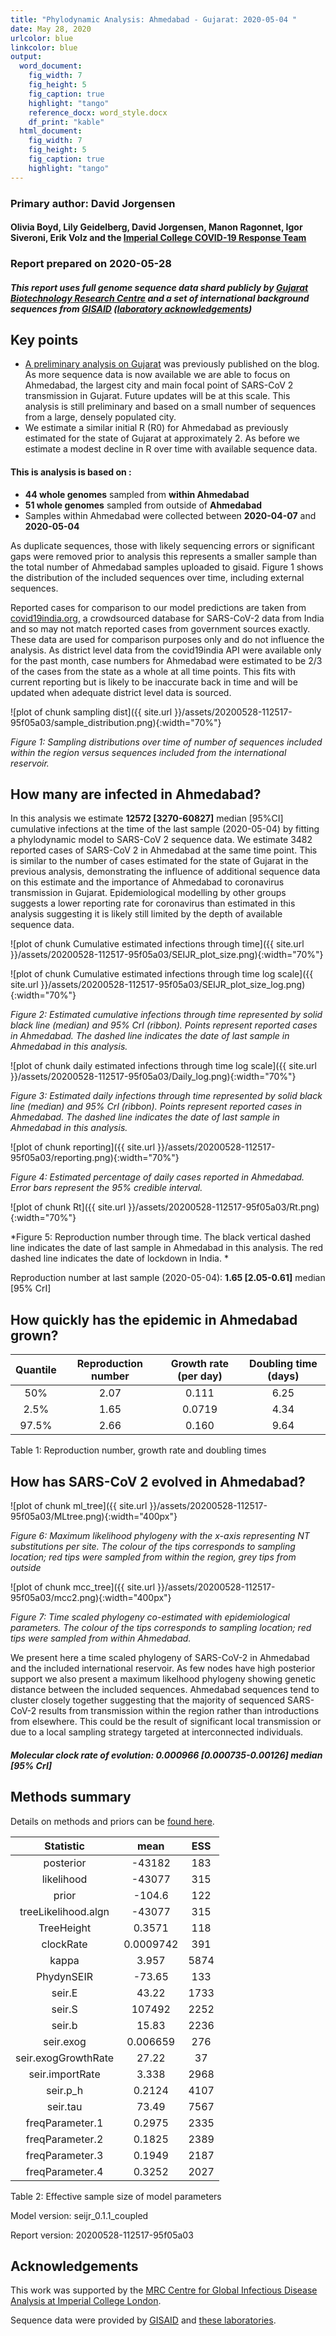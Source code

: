 ```yaml
---
title: "Phylodynamic Analysis: Ahmedabad - Gujarat: 2020-05-04 "
date: May 28, 2020
urlcolor: blue
linkcolor: blue
output:
  word_document:
    fig_width: 7
    fig_height: 5
    fig_caption: true
    highlight: "tango"
    reference_docx: word_style.docx
    df_print: "kable"
  html_document:
    fig_width: 7
    fig_height: 5
    fig_caption: true
    highlight: "tango"
---
```






### Primary author: David Jorgensen

#### Olivia Boyd, Lily Geidelberg, David Jorgensen, Manon Ragonnet, Igor Siveroni, Erik Volz and the [Imperial College COVID-19 Response Team](http://sarscov2phylodynamics.org/about/)

### Report prepared on 2020-05-28

##### This report uses full genome sequence data shard publicly by [Gujarat Biotechnology Research Centre](gbrc.gujarat.gov.in) and a set of international background sequences from [GISAID](http://www.epicov.org) ([laboratory acknowledgements](http://whoinfectedwhom.org/gisaid_cov2020_acknowledgement_table.xls))



## Key points
* [A preliminary analysis on Gujarat](http://sarscov2phylodynamics.org/2020/05/18/Gujarat-May-04.html) was previously published on the blog. As more sequence data is now available we are able to focus on Ahmedabad, the largest city and main focal point of SARS-CoV 2 transmission in Gujarat. Future updates will be at this scale. This analysis is still preliminary and based on a small number of sequences from a large, densely populated city.
* We estimate a similar initial R (R0) for Ahmedabad as previously estimated for the state of Gujarat at approximately 2. As before we estimate a modest decline in R over time with available sequence data. 



#### This is analysis is based on : 
  
* **44 whole genomes** sampled from **within Ahmedabad**
* **51 whole genomes** sampled from outside of **Ahmedabad**
* Samples within Ahmedabad were collected between **2020-04-07** and **2020-05-04**

As duplicate sequences, those with likely sequencing errors or significant gaps were removed prior to analysis this represents a smaller sample than the total number of Ahmedabad samples uploaded to gisaid. Figure 1 shows the distribution of the included sequences over time, including external sequences.

Reported cases for comparison to our model predictions are taken from [covid19india.org](https://www.covid19india.org/), a crowdsourced database for SARS-CoV-2 data from India and so may not match reported cases from government sources exactly. These data are used for comparison purposes only and do not influence the analysis. As district level data from the covid19india API were available only for the past month, case numbers for Ahmedabad were estimated to be 2/3 of the cases from the state as a whole at all time points. This fits with current reporting but is likely to be inaccurate back in time and will be updated when adequate district level data is sourced.


![plot of chunk sampling dist]({{ site.url }}/assets/20200528-112517-95f05a03/sample_distribution.png){:width="70%"}

*Figure 1: Sampling distributions over time of number of sequences included within the region versus sequences included from the international reservoir.*


## How many are infected in Ahmedabad?

In this analysis we estimate **12572 [3270-60827]** median [95%CI] cumulative infections at the time of the last sample (2020-05-04) by fitting a phylodynamic model to SARS-CoV 2 sequence data. We estimate 3482 reported cases of SARS-CoV 2 in Ahmedabad at the same time point. This is similar to the number of cases estimated for the state of Gujarat in the previous analysis, demonstrating the influence of additional sequence data on this estimate and the importance of Ahmedabad to coronavirus transmission in Gujarat. Epidemiological modelling by other groups suggests a lower reporting rate for coronavirus than estimated in this analysis suggesting it is likely still limited by the depth of available sequence data.


![plot of chunk Cumulative estimated infections through time]({{ site.url }}/assets/20200528-112517-95f05a03/SEIJR_plot_size.png){:width="70%"}


![plot of chunk Cumulative estimated infections through time log scale]({{ site.url }}/assets/20200528-112517-95f05a03/SEIJR_plot_size_log.png){:width="70%"}


*Figure 2: Estimated cumulative infections through time represented by solid black line (median) and 95% CrI (ribbon). Points represent reported cases in Ahmedabad. The dashed line indicates the date of last sample in Ahmedabad in this analysis.*



![plot of chunk daily estimated infections through time log scale]({{ site.url }}/assets/20200528-112517-95f05a03/Daily_log.png){:width="70%"}


*Figure 3: Estimated daily  infections through time represented by solid black line (median) and 95% CrI (ribbon). Points represent reported cases in Ahmedabad. The dashed line indicates the date of last sample in Ahmedabad in this analysis.*


![plot of chunk reporting]({{ site.url }}/assets/20200528-112517-95f05a03/reporting.png){:width="70%"}

*Figure 4: Estimated percentage of daily cases reported in Ahmedabad. Error bars represent the 95% credible interval.*



![plot of chunk Rt]({{ site.url }}/assets/20200528-112517-95f05a03/Rt.png){:width="70%"}

*Figure 5: Reproduction number through time. The black vertical dashed line indicates the date of last sample in Ahmedabad in this analysis. The red dashed line indicates the date of lockdown in India. *

Reproduction number at last sample (2020-05-04): **1.65 [2.05-0.61]** median [95% CrI]


## How quickly has the epidemic in Ahmedabad grown?



| Quantile | Reproduction number | Growth rate (per day) | Doubling time (days) |
|:--------:|:-------------------:|:---------------------:|:--------------------:|
|   50%    |        2.07         |         0.111         |         6.25         |
|   2.5%   |        1.65         |        0.0719         |         4.34         |
|  97.5%   |        2.66         |         0.160         |         9.64         |

Table 1: Reproduction number, growth rate and doubling times



## How has SARS-CoV 2 evolved in Ahmedabad?


![plot of chunk ml_tree]({{ site.url }}/assets/20200528-112517-95f05a03/MLtree.png){:width="400px"}

*Figure 6: Maximum likelihood phylogeny with the x-axis representing NT substitutions per site. The colour of the tips corresponds to sampling location; red tips were sampled from within the region, grey tips from outside*



![plot of chunk mcc_tree]({{ site.url }}/assets/20200528-112517-95f05a03/mcc2.png){:width="400px"}

*Figure 7: Time scaled phylogeny co-estimated with epidemiological parameters. The colour of the tips corresponds to sampling location; red tips were sampled from within Ahmedabad.*

We present here a time scaled phylogeny of SARS-CoV-2 in Ahmedabad and the included international reservoir. As few nodes have high posterior support we also present a maximum likelhood phylogeny showing genetic distance between the included sequences. Ahmedabad sequences tend to cluster closely together suggesting that the majority of sequenced SARS-CoV-2 results from transmission within the region rather than introductions from elsewhere. This could be the result of significant local transmission or due to a local sampling strategy targeted at interconnected individuals.

##### Molecular clock rate of evolution: **0.000966 [0.000735-0.00126]** median [95% CrI]  

## Methods summary



Details on methods and priors can be [found here](http://whoinfectedwhom.org/seijr0.1.0_methods.pdf).



|      Statistic      |   mean    | ESS  |
|:-------------------:|:---------:|:----:|
|      posterior      |  -43182   | 183  |
|     likelihood      |  -43077   | 315  |
|        prior        |  -104.6   | 122  |
| treeLikelihood.algn |  -43077   | 315  |
|     TreeHeight      |  0.3571   | 118  |
|      clockRate      | 0.0009742 | 391  |
|        kappa        |   3.957   | 5874 |
|     PhydynSEIR      |  -73.65   | 133  |
|       seir.E        |   43.22   | 1733 |
|       seir.S        |  107492   | 2252 |
|       seir.b        |   15.83   | 2236 |
|      seir.exog      | 0.006659  | 276  |
| seir.exogGrowthRate |   27.22   |  37  |
|   seir.importRate   |   3.338   | 2968 |
|      seir.p_h       |  0.2124   | 4107 |
|      seir.tau       |   73.49   | 7567 |
|   freqParameter.1   |  0.2975   | 2335 |
|   freqParameter.2   |  0.1825   | 2389 |
|   freqParameter.3   |  0.1949   | 2187 |
|   freqParameter.4   |  0.3252   | 2027 |


Table 2: Effective sample size of model parameters




Model version: seijr_0.1.1_coupled

Report version: 20200528-112517-95f05a03


## Acknowledgements

This work was supported by the [MRC Centre for Global Infectious Disease Analysis at Imperial College London](https://www.imperial.ac.uk/mrc-global-infectious-disease-analysis).

Sequence data were provided by [GISAID](http://www.epicov.org) and [these laboratories](http://whoinfectedwhom.org/gisaid_cov2020_acknowledgement_table.xls).


